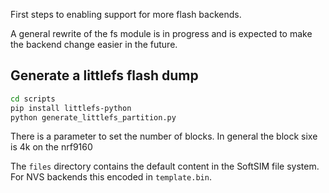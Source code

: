First steps to enabling support for more flash backends.  

A general rewrite of the fs module is in progress and is expected to make the backend change easier in the future. 

## Generate a littlefs flash dump

```bash 
cd scripts
pip install littlefs-python 
python generate_littlefs_partition.py
```

There is a parameter to set the number of blocks. In general the block sixe is 4k on the nrf9160

The `files` directory contains the default content in the SoftSIM file system. For NVS backends this encoded in `template.bin`. 


